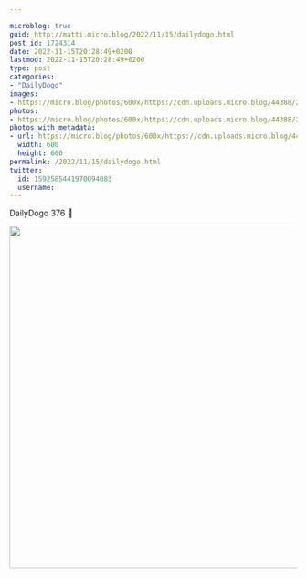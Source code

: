 ```yaml
---

microblog: true
guid: http://matti.micro.blog/2022/11/15/dailydogo.html
post_id: 1724314
date: 2022-11-15T20:28:49+0200
lastmod: 2022-11-15T20:28:49+0200
type: post
categories:
- "DailyDogo"
images:
- https://micro.blog/photos/600x/https://cdn.uploads.micro.blog/44388/2022/e95e27f467.jpg
photos:
- https://micro.blog/photos/600x/https://cdn.uploads.micro.blog/44388/2022/e95e27f467.jpg
photos_with_metadata:
- url: https://micro.blog/photos/600x/https://cdn.uploads.micro.blog/44388/2022/e95e27f467.jpg
  width: 600
  height: 600
permalink: /2022/11/15/dailydogo.html
twitter:
  id: 1592585441970094083
  username:
---
```

DailyDogo 376 🐶

<img src="/media/uploads/2022/e95e27f467.jpg" width="600" height="600" alt="" />
